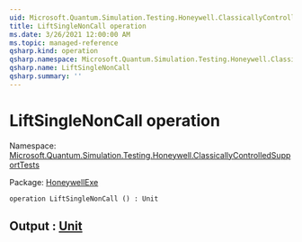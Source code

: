 ```yaml
---
uid: Microsoft.Quantum.Simulation.Testing.Honeywell.ClassicallyControlledSupportTests.LiftSingleNonCall
title: LiftSingleNonCall operation
ms.date: 3/26/2021 12:00:00 AM
ms.topic: managed-reference
qsharp.kind: operation
qsharp.namespace: Microsoft.Quantum.Simulation.Testing.Honeywell.ClassicallyControlledSupportTests
qsharp.name: LiftSingleNonCall
qsharp.summary: ''
---
```


# LiftSingleNonCall operation

Namespace: [Microsoft.Quantum.Simulation.Testing.Honeywell.ClassicallyControlledSupportTests](xref:Microsoft.Quantum.Simulation.Testing.Honeywell.ClassicallyControlledSupportTests)

Package: [HoneywellExe](https://nuget.org/packages/HoneywellExe)




```qsharp
operation LiftSingleNonCall () : Unit
```


## Output : [Unit](xref:microsoft.quantum.lang-ref.unit)

